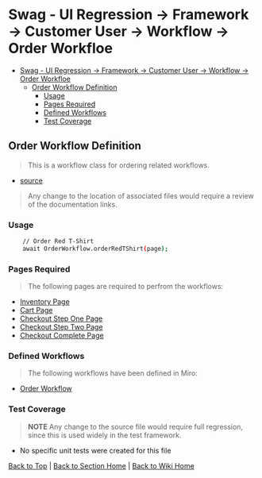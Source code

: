 # Swag - UI Regression -> Framework -> Customer User -> Workflow -> Order Workfloe

<!-- TABLE OF CONTENTS -->

- [Swag - UI Regression -> Framework -> Customer User -> Workflow -> Order Workfloe](#swag---ui-regression---framework---customer-user---workflow---order-workfloe)
  - [Order Workflow Definition](#order-workflow-definition)
    - [Usage](#usage)
    - [Pages Required](#pages-required)
    - [Defined Workflows](#defined-workflows)
    - [Test Coverage](#test-coverage)

## Order Workflow Definition

> This is a workflow class for ordering related workflows.

- [source](../../../../../src/page-object-model/customer-user/workflows/security-workflows.ts)

> Any change to the location of associated files would require a review of the documentation links.

### Usage

```sh
    // Order Red T-Shirt
    await OrderWorkflow.orderRedTShirt(page);
```

### Pages Required

> The following pages are required to perfrom the workflows:

- [Inventory Page](../pages/inventory-page.md)
- [Cart Page](../pages/cart-page.md)
- [Checkout Step One Page](../pages/checkout-step=one-page.md)
- [Checkout Step Two Page](../pages/checkout-step=two-page.md)
- [Checkout Complete Page](../pages/checkout-complete-page.md)

### Defined Workflows

> The following workflows have been defined in Miro:

- [Order Workflow](https://miro.com/app/board/uXjVPCl73TI=/?moveToWidget=3458764538815636560&cot=14)

### Test Coverage

> **NOTE** Any change to the source file would require full regression, since this is used widely in the test framework.

- No specific unit tests were created for this file

[Back to Top](#order-workflow-definition) | [Back to Section Home](../../README.md) | [Back to Wiki Home](../../../README.md)
